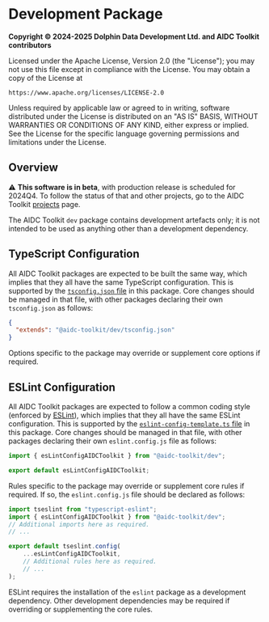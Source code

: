 # Development Package

**Copyright © 2024-2025 Dolphin Data Development Ltd. and AIDC Toolkit contributors**

Licensed under the Apache License, Version 2.0 (the "License"); you may not use this file except in compliance with the
License. You may obtain a copy of the License at

    https://www.apache.org/licenses/LICENSE-2.0

Unless required by applicable law or agreed to in writing, software distributed under the License is distributed on an
"AS IS" BASIS, WITHOUT WARRANTIES OR CONDITIONS OF ANY KIND, either express or implied. See the License for the specific language governing permissions and limitations under the License.

## Overview

⚠️ **This software is in beta**, with production release is scheduled for 2024Q4. To follow the status of that and other
projects, go to the AIDC Toolkit [projects](https://github.com/orgs/aidc-toolkit/projects) page.

The AIDC Toolkit `dev` package contains development artefacts only; it is not intended to be used as anything other than
a development dependency.

## TypeScript Configuration

All AIDC Toolkit packages are expected to be built the same way, which implies that they all have the same TypeScript
configuration. This is supported by the [`tsconfig.json` file](tsconfig.json) in this package. Core changes should be managed
in that file, with other packages declaring their own `tsconfig.json` as follows:

```json
{
  "extends": "@aidc-toolkit/dev/tsconfig.json"
}
```

Options specific to the package may override or supplement core options if required.

## ESLint Configuration

All AIDC Toolkit packages are expected to follow a common coding style (enforced by [ESLint](https://eslint.org/)),
which implies that they all have the same ESLint configuration. This is supported by the [`eslint-config-template.ts`
file](src/eslint-config-template.ts) in this package. Core changes should be managed in that file, with other packages
declaring their own `eslint.config.js` file as follows:

```javascript
import { esLintConfigAIDCToolkit } from "@aidc-toolkit/dev";

export default esLintConfigAIDCToolkit;
```

Rules specific to the package may override or supplement core rules if required. If so, the `eslint.config.js` file
should be declared as follows:

```javascript
import tseslint from "typescript-eslint";
import { esLintConfigAIDCToolkit } from "@aidc-toolkit/dev";
// Additional imports here as required.
// ...

export default tseslint.config(
    ...esLintConfigAIDCToolkit,
    // Additional rules here as required.
    // ...
);
```

ESLint requires the installation of the `eslint` package as a development dependency. Other development dependencies may
be required if overriding or supplementing the core rules.
